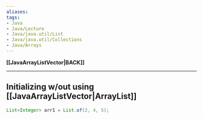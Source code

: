 ```yaml
---
aliases:
tags:
- Java
- Java/Lecture
- Java/java.util/List
- Java/java.util/Collections
- Java/Arrays
---
```

**[[JavaArrayListVector|BACK]]**

---
## Initializing w/out using [[JavaArrayListVector|ArrayList]]
```java
List<Integer> arr1 = List.of(2, 4, 5);
```